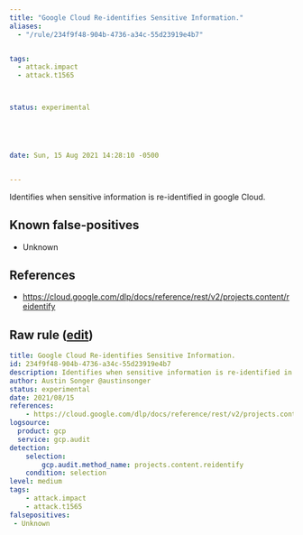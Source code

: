 ```yaml
---
title: "Google Cloud Re-identifies Sensitive Information."
aliases:
  - "/rule/234f9f48-904b-4736-a34c-55d23919e4b7"


tags:
  - attack.impact
  - attack.t1565



status: experimental





date: Sun, 15 Aug 2021 14:28:10 -0500


---
```


Identifies when sensitive information is re-identified in google Cloud.

<!--more-->


## Known false-positives

* Unknown



## References

* https://cloud.google.com/dlp/docs/reference/rest/v2/projects.content/reidentify


## Raw rule ([edit](https://github.com/SigmaHQ/sigma/edit/master/rules/cloud/gcp/gcp_dlp_re_identifies_sensitive_information.yml))
```yaml
title: Google Cloud Re-identifies Sensitive Information.
id: 234f9f48-904b-4736-a34c-55d23919e4b7
description: Identifies when sensitive information is re-identified in google Cloud. 
author: Austin Songer @austinsonger
status: experimental
date: 2021/08/15
references:
    - https://cloud.google.com/dlp/docs/reference/rest/v2/projects.content/reidentify
logsource:
  product: gcp
  service: gcp.audit
detection:
    selection:
        gcp.audit.method_name: projects.content.reidentify
    condition: selection
level: medium
tags:
    - attack.impact
    - attack.t1565
falsepositives:
 - Unknown

```
